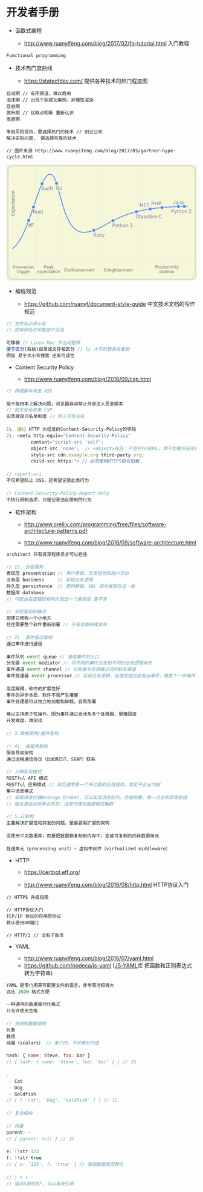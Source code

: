 # 开发者手册

- 函数式编程

  - <http://www.ruanyifeng.com/blog/2017/02/fp-tutorial.html> 入门教程

```javascript
Functional programming
```

- 技术热门度曲线

  - <https://stateofdev.com/> 提供各种技术的热门程度图

```
启动期 // 有所报道，难以商用
泡沫期 // 出现个别成功案例，非理性渲染
低谷期
爬升期 // 优缺点明晰 重新认识
高原期

争取风险投资，要选择热门的技术 // 创业公司
解决实际问题， 要选择可靠的技术

// 图片来源 http://www.ruanyifeng.com/blog/2017/03/gartner-hype-cycle.html
```

![](/assets/jieduan.png)

- 编程规范

  - <https://github.com/ruanyf/document-style-guide> 中文技术文档的写作规范

```javascript
// 文件名必须小写
// 驼峰命名法可能也不合适

可移植 // Linux Mac 平台问题等
便于区分(系统)目录或文件相区分 // ls 大写的容易先看到
例如 易于大小写搜索 还有可读性
```

- Content Security Policy

  - <http://www.ruanyifeng.com/blog/2016/09/csp.html>

```javascript
// 跨域脚本攻击 XSS

能不能根本上解决问题，浏览器自动禁止外部注入恶意脚本
// 网页安全政策 CSP
实质就是白名单制度 // 列入可信主机

1\. 通过 HTTP 头信息的Content-Security-Policy的字段
2\. <meta http-equiv="Content-Security-Policy"
         content="script-src 'self';
         object-src 'none';  // <object>标签：不信任任何URL，即不加载任何资源
         style-src cdn.example.org third-party.org;
         child-src https:"> // 必须使用HTTPS协议加载

// report-uri
不仅希望防止 XSS，还希望记录此类行为

// Content-Security-Policy-Report-Only
不执行限制选项，只是记录违反限制的行为
```

- 软件架构

  - <http://www.oreilly.com/programming/free/files/software-architecture-patterns.pdf>

  - <http://www.ruanyifeng.com/blog/2016/09/software-architecture.html>

```javascript
architect 只有资深程序员才可以担任

// 1\. 分层架构
表现层 presentation // 用户界面，负责视觉和用户互动
业务层 business     // 实现业务逻辑
持久层 persistence  // 提供数据，SQL 语句就放在这一层
数据库 database
// 可能会在逻辑层和持久层加一个服务层 差不多

// 分层架构的缺点
即使只修改一个小地方
往往需要整个软件重新部署 // 不容易做持续发布

// 2\. 事件驱动架构
通过事件进行通信

事件队列 event queue // 接收事件的入口
分发器 event mediator // 将不同的事件分发到不同的业务逻辑单元
事件通道 event channel // 分发器与处理器之间的联系渠道
事件处理器 event processor // 实现业务逻辑，处理完成后会发出事件，触发下一步操作

高度解耦，软件的扩展性好
事件的异步本质，软件不易产生堵塞
事件处理器可以独立地加载和卸载，容易部署

难以支持原子性操作，因为事件通过会涉及多个处理器，很难回滚
开发难度，难测试

// 3.微核架构/插件架构

// 4\. 微服务架构
服务导向架构
通过远程通信协议（比如REST、SOAP）联系

// 三种实现模式
RESTful API 模式
RESTful 应用模式 // 背后通常是一个多功能的应用程序，常见于企业内部
集中消息模式
// 采用消息代理message broker，可以实现消息队列、负载均衡、统一日志和异常处理
// 缺点是会出现单点失败，消息代理可能要做成集群

// 5.云架构
主要解决扩展性和并发的问题，是最容易扩展的架构

没使用中央数据库，而是把数据都复制到内存中，变成可复制的内存数据单元

处理单元（processing unit）+ 虚拟中间件（virtualized middleware）
```

- HTTP

  - <https://certbot.eff.org/>

  - <http://www.ruanyifeng.com/blog/2016/08/http.html> HTTP协议入门

```
// HTTPS 升级指南

// HTTP协议入门
TCP/IP 协议的应用层协议
默认使用80端口

// HTTP/2 // 没有子版本
```

- YAML

  - <http://www.ruanyifeng.com/blog/2016/07/yaml.html>
  - <https://github.com/nodeca/js-yaml> ([JS-YAML](https://github.com/nodeca/js-yaml)库 把函数和正则表达式转为字符串)

```javascript
YAML 是专门用来写配置文件的语言，非常简洁和强大
远比 JSON 格式方便

一种通用的数据串行化格式
只允许使用空格

// 支持的数据结构
对象
数组
纯量（scalars） // 单个的、不可再分的值

hash: { name: Steve, foo: bar }
// { hash: { name: 'Steve', foo: 'bar' } } // JS

-
 - Cat
 - Dog
 - Goldfish
// [ [ 'Cat', 'Dog', 'Goldfish' ] ] // JS

// 复合结构

// 纯量
parent: ~
// { parent: null } // JS

e: !!str 123
f: !!str true
// { e: '123', f: 'true' } // 强调数据类型转化

// | > + -
// 锚点&和别名*，可以用来引用
```
